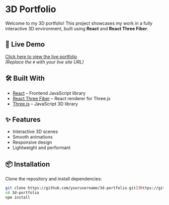 # 3D Portfolio

Welcome to my 3D portfolio! This project showcases my work in a fully interactive 3D environment, built using **React** and **React Three Fiber**.

## 🚀 Live Demo

[Click here to view the live portfolio](https://3d-portfolio-liart.vercel.app/)  
_(Replace the `#` with your live site URL)_

## 🛠️ Built With

- [React](https://reactjs.org/) – Frontend JavaScript library
- [React Three Fiber](https://docs.pmnd.rs/react-three-fiber/) – React renderer for Three.js
- [Three.js](https://threejs.org/) – JavaScript 3D library

## ✨ Features

- Interactive 3D scenes
- Smooth animations
- Responsive design
- Lightweight and performant

## 📦 Installation

Clone the repository and install dependencies:

```bash
git clone https://github.com/yourusername/3d-portfolio.git](https://github.com/Nizar7zak/my-portofolio
cd 3d-portfolio
npm install
